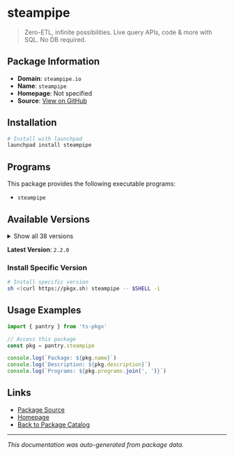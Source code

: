 # steampipe

> Zero-ETL, infinite possibilities. Live query APIs, code & more with SQL. No DB required.

## Package Information

- **Domain**: `steampipe.io`
- **Name**: `steampipe`
- **Homepage**: Not specified
- **Source**: [View on GitHub](https://github.com/pkgxdev/pantry/tree/main/projects/steampipe.io/package.yml)

## Installation

```bash
# Install with launchpad
launchpad install steampipe
```

## Programs

This package provides the following executable programs:

- `steampipe`

## Available Versions

<details>
<summary>Show all 38 versions</summary>

- `2.2.0`, `2.1.0`, `2.0.1`, `2.0.0`, `1.2.0`
- `1.1.4`, `1.1.3`, `1.1.2`, `1.1.1`, `1.1.0`
- `1.0.3`, `1.0.2`, `1.0.1`, `1.0.0`, `0.24.2`
- `0.24.1`, `0.24.0`, `0.23.5`, `0.23.4`, `0.23.3`
- `0.23.2`, `0.23.1`, `0.23.0`, `0.22.2`, `0.22.1`
- `0.22.0`, `0.21.8`, `0.21.7`, `0.21.6`, `0.21.5`
- `0.21.4`, `0.21.3`, `0.21.2`, `0.21.1`, `0.21.0`
- `0.20.12`, `0.20.11`, `0.20.10`

</details>

**Latest Version**: `2.2.0`

### Install Specific Version

```bash
# Install specific version
sh <(curl https://pkgx.sh) steampipe -- $SHELL -i
```

## Usage Examples

```typescript
import { pantry } from 'ts-pkgx'

// Access this package
const pkg = pantry.steampipe

console.log(`Package: ${pkg.name}`)
console.log(`Description: ${pkg.description}`)
console.log(`Programs: ${pkg.programs.join(', ')}`)
```

## Links

- [Package Source](https://github.com/pkgxdev/pantry/tree/main/projects/steampipe.io/package.yml)
- [Homepage](#)
- [Back to Package Catalog](../../package-catalog.md)

---

*This documentation was auto-generated from package data.*
